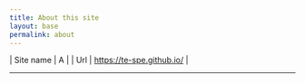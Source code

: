 ```yaml
---
title: About this site
layout: base
permalink: about
---
```


| Site name | A                   |
| Url | https://te-spe.github.io/ |

---
